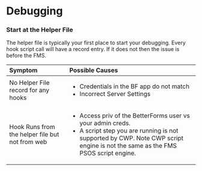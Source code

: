 # Debugging

### Start at the Helper File

The helper file is typically your first place to start your debugging. Every hook script call will have a record entry. If it does not then the issue is before the FMS.

 

<table>
  <thead>
    <tr>
      <th style="text-align:left">Symptom</th>
      <th style="text-align:left">Possible Causes</th>
    </tr>
  </thead>
  <tbody>
    <tr>
      <td style="text-align:left">No Helper File record for any hooks</td>
      <td style="text-align:left">
        <ul>
          <li>Credentials in the BF app do not match</li>
          <li>Incorrect Server Settings</li>
        </ul>
        <p></p>
      </td>
    </tr>
    <tr>
      <td style="text-align:left">Hook Runs from the helper file but not from web</td>
      <td style="text-align:left">
        <ul>
          <li>Access priv of the BetterForms user vs your admin creds.</li>
          <li>A script step you are running is not supported by CWP. Note CWP script
            engine is not the same as the FMS PSOS script engine.</li>
        </ul>
      </td>
    </tr>
  </tbody>
</table>



